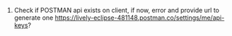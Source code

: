 1. Check if POSTMAN api exists on client, if now, error and provide url to generate one
https://lively-eclipse-481148.postman.co/settings/me/api-keys?